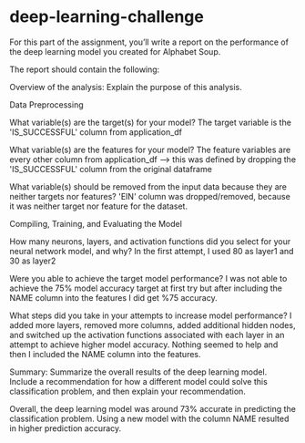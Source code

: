 # deep-learning-challenge
For this part of the assignment, you’ll write a report on the performance of the deep learning model you created for Alphabet Soup.

The report should contain the following:

Overview of the analysis: Explain the purpose of this analysis.

Data Preprocessing

What variable(s) are the target(s) for your model?
The target variable is the 'IS_SUCCESSFUL' column from application_df

What variable(s) are the features for your model?
The feature variables are every other column from application_df --> this was defined by dropping the 'IS_SUCCESSFUL' column from the original dataframe

What variable(s) should be removed from the input data because they are neither targets nor features?
'EIN' column was dropped/removed, because it was neither target nor feature for the dataset.


Compiling, Training, and Evaluating the Model

How many neurons, layers, and activation functions did you select for your neural network model, and why?
In the first attempt, I used 80 as layer1 and 30 as layer2 

Were you able to achieve the target model performance?
I was not able to achieve the 75% model accuracy target at first try but after including the NAME column into the features I did get %75 accuracy. 

What steps did you take in your attempts to increase model performance?
I added more layers, removed more columns, added additional hidden nodes, and switched up the activation functions associated with each layer in an attempt to achieve higher model accuracy.
Nothing seemed to help and then I included the NAME column into the features.


Summary: Summarize the overall results of the deep learning model. Include a recommendation for how a different model could solve this classification problem, and then explain your recommendation.

Overall, the deep learning model was around 73% accurate in predicting the classification problem. 
Using a new model with the column NAME resulted in higher prediction accuracy. 
